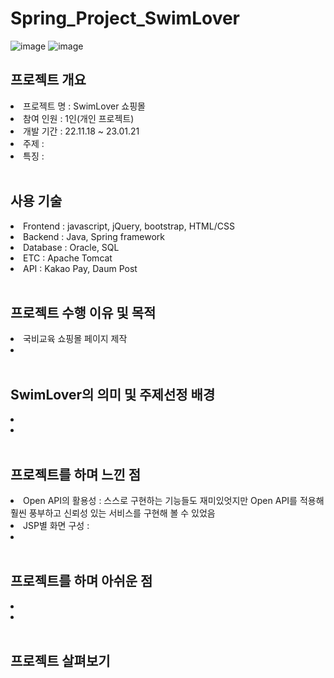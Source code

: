 # Spring_Project_SwimLover
![image](https://user-images.githubusercontent.com/105154847/213872040-efeb7772-5117-4785-bb61-dc34f467acac.png)
![image](https://user-images.githubusercontent.com/105154847/213872043-a33c2918-d8cd-48b1-8524-dbc1f4365a75.png)
<br>

<h2>프로젝트 개요</h2>
<li>프로젝트 명 : SwimLover 쇼핑몰</li>
<li>참여 인원 : 1인(개인 프로젝트)</li>
<li>개발 기간 : 22.11.18 ~ 23.01.21 </li>
<li>주제 : </li>
<li>특징 : </li>
<br>

<h2>사용 기술</h2>
<li>Frontend : javascript, jQuery, bootstrap, HTML/CSS</li>
<li>Backend : Java, Spring framework</li>
<li>Database : Oracle, SQL</li>
<li>ETC : Apache Tomcat</li>
<li>API : Kakao Pay, Daum Post</li>
<br>

<h2>프로젝트 수행 이유 및 목적</h2>
<li>국비교육 쇼핑몰 페이지 제작</li>
<li></li>
<br>

<h2>SwimLover의 의미 및 주제선정 배경</h2>
<li></li>
<li></li>
<br>

<h2>프로젝트를 하며 느낀 점</h2>
<li>Open API의 활용성 : 스스로 구현하는 기능들도 재미있엇지만 Open API를 적용해 훨씬 풍부하고 신뢰성 있는 서비스를 구현해 볼 수 있었음</li>
<li>JSP별 화면 구성 : </li>
<li></li>
<br>

<h2>프로젝트를 하며 아쉬운 점</h2>
<li></li>
<li></li>
<br>

<h2>프로젝트 살펴보기</h2>
